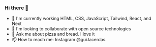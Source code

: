 ### Hi there 👋



- 🔭 I'm currently working HTML, CSS, JavaScript, Tailwind, React, and Next 
- 👯 I'm looking to collaborate with open source technologies 
- 💬 Ask me about pizza and bread. I love it
- 📫 How to reach me: Instagram @gui.lacerdas 

